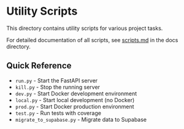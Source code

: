 # Utility Scripts

This directory contains utility scripts for various project tasks.

For detailed documentation of all scripts, see [scripts.md](../docs/scripts.md) in the docs directory.

## Quick Reference

- `run.py` - Start the FastAPI server
- `kill.py` - Stop the running server
- `dev.py` - Start Docker development environment
- `local.py` - Start local development (no Docker)
- `prod.py` - Start Docker production environment
- `test.py` - Run tests with coverage
- `migrate_to_supabase.py` - Migrate data to Supabase
